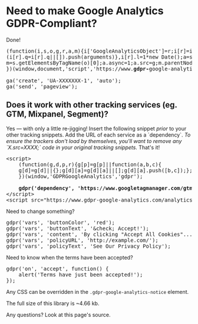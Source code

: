 <h1>Need to make Google Analytics GDPR-Compliant?</h1>

<p>Done!</p>

<pre>(function(i,s,o,g,r,a,m){i['GoogleAnalyticsObject']=r;i[r]=i[r]||function(){
(i[r].q=i[r].q||[]).push(arguments)},i[r].l=1*new Date();a=s.createElement(o),
m=s.getElementsByTagName(o)[0];a.async=1;a.src=g;m.parentNode.insertBefore(a,m)
})(window,document,'script','https://www.<strong>gdpr-</strong>google-analytics.com/analytics.js','ga');

ga('create', 'UA-XXXXXXX-1', 'auto');
ga('send', 'pageview');</pre>

<h2>Does it work with other tracking services (eg. GTM, Mixpanel, Segment)?</h2>

<p>
    Yes &mdash; with only a little re-jigging! Insert the following snippet <em>prior</em> to your other tracking snippets. Add the URL of each service as a `dependency`.
    <em>To ensure the trackers don't load by themselves, you'll want to remove any `X.src=XXXX;` code in your original tracking snippets.</em> That's it!
</p>

<pre>&lt;script&gt;
    (function(g,d,p,r){g[p]=g[p]||function(a,b,c){
    g[d]=g[d]||{};g[d][a]=g[d][a]||[];g[d][a].push([b,c]);};
    })(window,'GDPRGoogleAnalytics','gdpr');

    <strong>gdpr('dependency', 'https://www.googletagmanager.com/gtm.js?id=XXXXXXXX');</strong>
&lt;/script&gt;
&lt;script src="https://www.gdpr-google-analytics.com/analytics.js"&gt;&lt;/script&gt;</pre>

<p>Need to change something?</p>

<pre>gdpr('vars', 'buttonColor', 'red');
gdpr('vars', 'buttonText', '&amp;check; Accept!');
gdpr('vars', 'content', 'By clicking "Accept All Cookies"...');
gdpr('vars', 'policyURL', 'http://example.com/');
gdpr('vars', 'policyText', 'See Our Privacy Policy');</pre>

<p>Need to know when the terms have been accepted?</p>

<pre>gdpr('on', 'accept', function() {
    alert('Terms have just been accepted!');
});</pre>

<p>Any CSS can be overridden in the <code>.gdpr-google-analytics-notice</code> element.</p>

<p>The full size of this library is ~4.66 kb.</p>

<p>Any questions? Look at this page's source.</p>
